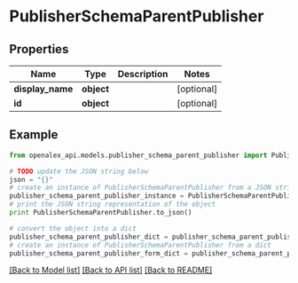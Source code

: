 # PublisherSchemaParentPublisher


## Properties
Name | Type | Description | Notes
------------ | ------------- | ------------- | -------------
**display_name** | **object** |  | [optional] 
**id** | **object** |  | [optional] 

## Example

```python
from openalex_api.models.publisher_schema_parent_publisher import PublisherSchemaParentPublisher

# TODO update the JSON string below
json = "{}"
# create an instance of PublisherSchemaParentPublisher from a JSON string
publisher_schema_parent_publisher_instance = PublisherSchemaParentPublisher.from_json(json)
# print the JSON string representation of the object
print PublisherSchemaParentPublisher.to_json()

# convert the object into a dict
publisher_schema_parent_publisher_dict = publisher_schema_parent_publisher_instance.to_dict()
# create an instance of PublisherSchemaParentPublisher from a dict
publisher_schema_parent_publisher_form_dict = publisher_schema_parent_publisher.from_dict(publisher_schema_parent_publisher_dict)
```
[[Back to Model list]](../README.md#documentation-for-models) [[Back to API list]](../README.md#documentation-for-api-endpoints) [[Back to README]](../README.md)


